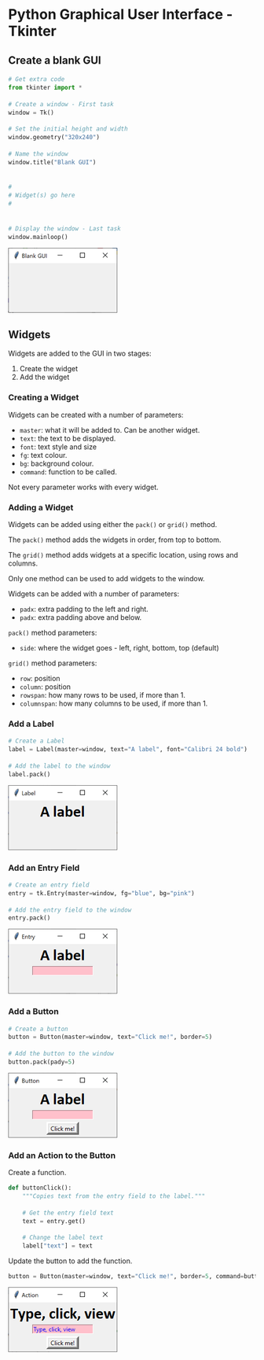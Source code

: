 # Python Graphical User Interface - Tkinter


## Create a blank GUI

``` python
# Get extra code
from tkinter import *

# Create a window - First task
window = Tk()

# Set the initial height and width
window.geometry("320x240")

# Name the window
window.title("Blank GUI")


#
# Widget(s) go here
#


# Display the window - Last task
window.mainloop()
```

![Blank GUI](assets/blank.png "Blank GUI")


## Widgets

Widgets are added to the GUI in two stages:

1. Create the widget
2. Add the widget

### Creating a Widget

Widgets can be created with a number of parameters:

* `master`: what it will be added to.  Can be another widget.
* `text`: the text to be displayed.
* `font`: text style and size
* `fg`: text colour.
* `bg`: background colour.
* `command`: function to be called.

Not every parameter works with every widget.


### Adding a Widget

Widgets can be added using either the `pack()` or `grid()` method.

The `pack()` method adds the widgets in order, from top to bottom.

The `grid()` method adds widgets at a specific location, using rows and columns.

Only one method can be used to add widgets to the window.

Widgets can be added with a number of parameters:

* `padx`: extra padding to the left and right.
* `padx`: extra padding above and below.

`pack()` method parameters:

* `side`: where the widget goes - left, right, bottom, top (default)

`grid()` method parameters:

* `row`: position
* `column`: position
* `rowspan`: how many rows to be used, if more than 1.
* `columnspan`: how many columns to be used, if more than 1.

### Add a Label

``` python
# Create a Label
label = Label(master=window, text="A label", font="Calibri 24 bold")

# Add the label to the window
label.pack()
```

![Label](assets/label.png "GUI with a label")


### Add an Entry Field

``` python
# Create an entry field
entry = tk.Entry(master=window, fg="blue", bg="pink")

# Add the entry field to the window 
entry.pack()
```

![Label](assets/entry.png "GUI with entry field")

### Add a Button

``` python
# Create a button
button = Button(master=window, text="Click me!", border=5)

# Add the button to the window 
button.pack(pady=5)
```

![Label](assets/button.png "GUI with a button")

### Add an Action to the Button

Create a function.

``` python
def buttonClick():
    """Copies text from the entry field to the label."""
    
    # Get the entry field text
    text = entry.get()
    
    # Change the label text
    label["text"] = text
```

Update the button to add the function.

``` python
button = Button(master=window, text="Click me!", border=5, command=buttonClick)
```

![Label](assets/action.png "GUI with an action")
